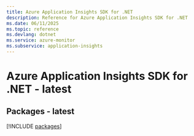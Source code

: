 ```yaml
---
title: Azure Application Insights SDK for .NET
description: Reference for Azure Application Insights SDK for .NET
ms.date: 06/11/2025
ms.topic: reference
ms.devlang: dotnet
ms.service: azure-monitor
ms.subservice: application-insights
---
```

# Azure Application Insights SDK for .NET - latest
## Packages - latest
[!INCLUDE [packages](application-insights-index.md)]
